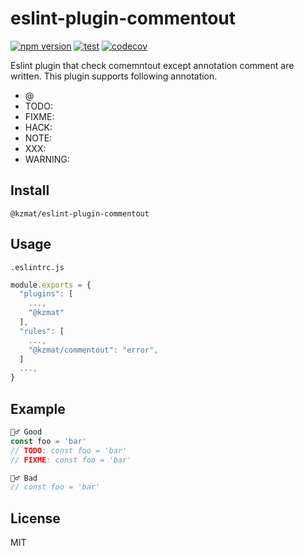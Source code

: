 # eslint-plugin-commentout

[![npm version](https://badge.fury.io/js/%40kzmat%2Feslint-plugin-commentout.svg)](https://badge.fury.io/js/%40kzmat%2Feslint-plugin-commentout.svg)
[![test](https://github.com/kzmat/eslint-plugin-commentout/actions/workflows/test.yaml/badge.svg)](https://github.com/kzmat/eslint-plugin-commentout/actions/workflows/test.yaml)
[![codecov](https://codecov.io/gh/kzmat/eslint-plugin-commentout/branch/master/graph/badge.svg?token=FVZHVNM64S)](https://codecov.io/gh/kzmat/eslint-plugin-commentout)

Eslint plugin that check comemntout except annotation comment are written.
This plugin supports following annotation.

- @
- TODO:
- FIXME:
- HACK:
- NOTE:
- XXX:
- WARNING:

## Install

```
@kzmat/eslint-plugin-commentout
```

## Usage

`.eslintrc.js`

```js
module.exports = {
  "plugins": [
    ...,
    "@kzmat"
  ],
  "rules": [
    ...,
    "@kzmat/commentout": "error",
  ]
  ...,
}
```

## Example

```ts
🙆‍♂️ Good
const foo = 'bar'
// TODO: const foo = 'bar'
// FIXME: const foo = 'bar'

🙅‍♂️ Bad
// const foo = 'bar'
```

## License

MIT
